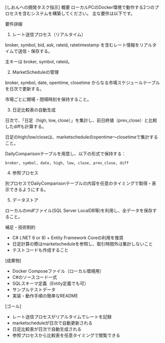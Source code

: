 [しおんへの開発タスク指示]
概要
ローカルPCのDocker環境で動作する2つのプロセスを含むシステムを構築してください。
主な要件は以下です。

要件詳細
1. レート送信プロセス（リアルタイム）

broker, symbol, bid, ask, rateid, ratetimestamp を含むレート情報をリアルタイムで送信・保存する。

主キーは broker, symbol, rateid。

2. MarketScheduleの管理

broker, symbol, date, opentime, closetime からなる市場スケジュールテーブルを日次で更新する。

市場ごとに開場・閉場時刻を保持すること。

3. 日足比較表の自動生成

日次で、「日足（high, low, close）」を集計し、前日終値（prev_close）と比較したdiffも計算する。

日足のhigh/low/closeは、marketscheduleのopentime～closetimeで集計すること。

DailyComparisonテーブルを用意し、以下の形式で保持する：

```
broker, symbol, date, high, low, close, prev_close, diff
```

4. 参照プロセス

別プロセスでDailyComparisonテーブルの内容を任意のタイミングで取得・表示できるようにする。

5. データストア

ローカルのmdfファイル(SQL Server LocalDB等)を利用し、全データを保存すること。

補足・技術制約
- C# (.NET 6 or 8) + Entity Framework Coreの利用を推奨
- 日足計算の際はmarketscheduleを参照し、取引時間外は集計しないこと
- テストコードも作成すること

[成果物]
- Docker Composeファイル（ローカル環境用）
- C#のソースコード一式
- SQLスキーマ定義（Entity定義でも可）
- サンプルテストデータ
- 実装・動作手順の簡単なREADME

[ゴール]
- レート送信プロセスがリアルタイムでレートを記録
- marketscheduleが日次で自動更新される
- 日足比較表が日次で自動生成される
- 参照プロセスから比較表を任意タイミングで閲覧できる
